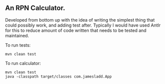 
## An RPN Calculator. 

Developed from bottom up with the idea of writing the simplest thing that could possibly work, and adding test
after.
 Typically I would have used Antlr for this to reduce amount of code written that needs to be tested and
maintained.

To run tests:
```
mvn clean test
```

To run calculator:
```
mvn clean test
java -classpath target/classes com.jamesladd.App
```
